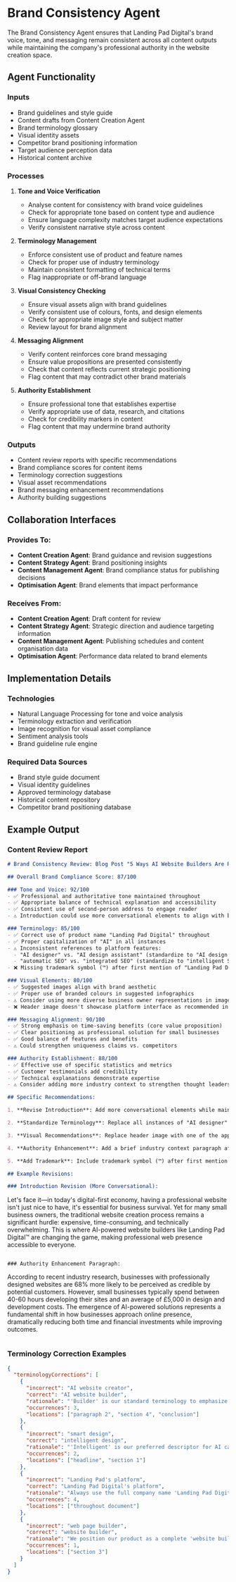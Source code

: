 # Brand Consistency Agent

The Brand Consistency Agent ensures that Landing Pad Digital's brand voice, tone, and messaging remain consistent across all content outputs while maintaining the company's professional authority in the website creation space.

## Agent Functionality

### Inputs

- Brand guidelines and style guide
- Content drafts from Content Creation Agent
- Brand terminology glossary
- Visual identity assets
- Competitor brand positioning information
- Target audience perception data
- Historical content archive

### Processes

1. **Tone and Voice Verification**
   - Analyse content for consistency with brand voice guidelines
   - Check for appropriate tone based on content type and audience
   - Ensure language complexity matches target audience expectations
   - Verify consistent narrative style across content

2. **Terminology Management**
   - Enforce consistent use of product and feature names
   - Check for proper use of industry terminology
   - Maintain consistent formatting of technical terms
   - Flag inappropriate or off-brand language

3. **Visual Consistency Checking**
   - Ensure visual assets align with brand guidelines
   - Verify consistent use of colours, fonts, and design elements
   - Check for appropriate image style and subject matter
   - Review layout for brand alignment

4. **Messaging Alignment**
   - Verify content reinforces core brand messaging
   - Ensure value propositions are presented consistently
   - Check that content reflects current strategic positioning
   - Flag content that may contradict other brand materials

5. **Authority Establishment**
   - Ensure professional tone that establishes expertise
   - Verify appropriate use of data, research, and citations
   - Check for credibility markers in content
   - Flag content that may undermine brand authority

### Outputs

- Content review reports with specific recommendations
- Brand compliance scores for content items
- Terminology correction suggestions
- Visual asset recommendations
- Brand messaging enhancement recommendations
- Authority building suggestions

## Collaboration Interfaces

### Provides To:

- **Content Creation Agent**: Brand guidance and revision suggestions
- **Content Strategy Agent**: Brand positioning insights
- **Content Management Agent**: Brand compliance status for publishing decisions
- **Optimisation Agent**: Brand elements that impact performance

### Receives From:

- **Content Creation Agent**: Draft content for review
- **Content Strategy Agent**: Strategic direction and audience targeting information
- **Content Management Agent**: Publishing schedules and content organisation data
- **Optimisation Agent**: Performance data related to brand elements

## Implementation Details

### Technologies

- Natural Language Processing for tone and voice analysis
- Terminology extraction and verification
- Image recognition for visual asset compliance
- Sentiment analysis tools
- Brand guideline rule engine

### Required Data Sources

- Brand style guide document
- Visual identity guidelines
- Approved terminology database
- Historical content repository
- Competitor brand positioning database

## Example Output

### Content Review Report

```markdown
# Brand Consistency Review: Blog Post "5 Ways AI Website Builders Are Revolutionising Small Business Online Presence"

## Overall Brand Compliance Score: 87/100

### Tone and Voice: 92/100
- ✅ Professional and authoritative tone maintained throughout
- ✅ Appropriate balance of technical explanation and accessibility
- ✅ Consistent use of second-person address to engage reader
- ⚠️ Introduction could use more conversational elements to align with brand voice

### Terminology: 85/100
- ✅ Correct use of product name "Landing Pad Digital" throughout
- ✅ Proper capitalization of "AI" in all instances
- ⚠️ Inconsistent references to platform features:
  - "AI designer" vs. "AI design assistant" (standardize to "AI design assistant")
  - "automatic SEO" vs. "integrated SEO" (standardize to "intelligent SEO")
- ❌ Missing trademark symbol (™) after first mention of "Landing Pad Digital"

### Visual Elements: 80/100
- ✅ Suggested images align with brand aesthetic
- ✅ Proper use of branded colours in suggested infographics
- ⚠️ Consider using more diverse business owner representations in images
- ❌ Header image doesn't showcase platform interface as recommended in guidelines

### Messaging Alignment: 90/100
- ✅ Strong emphasis on time-saving benefits (core value proposition)
- ✅ Clear positioning as professional solution for small businesses
- ✅ Good balance of features and benefits
- ⚠️ Could strengthen uniqueness claims vs. competitors

### Authority Establishment: 88/100
- ✅ Effective use of specific statistics and metrics
- ✅ Customer testimonials add credibility
- ✅ Technical explanations demonstrate expertise
- ⚠️ Consider adding more industry context to strengthen thought leadership position

## Specific Recommendations:

1. **Revise Introduction**: Add more conversational elements while maintaining professionalism. Example revision provided below.

2. **Standardize Terminology**: Replace all instances of "AI designer" with "AI design assistant" (3 occurrences) and "automatic SEO" with "intelligent SEO" (2 occurrences).

3. **Visual Recommendations**: Replace header image with one of the approved platform interface images from the asset library (suggestions: LPD-Interface-04.jpg or LPD-Dashboard-02.jpg).

4. **Authority Enhancement**: Add a brief industry context paragraph after the introduction, referencing the latest website design trends report. Sample text provided below.

5. **Add Trademark**: Include trademark symbol (™) after first mention of Landing Pad Digital.

## Example Revisions:

### Introduction Revision (More Conversational):
```
Let's face it—in today's digital-first economy, having a professional website isn't just nice to have, it's essential for business survival. Yet for many small business owners, the traditional website creation process remains a significant hurdle: expensive, time-consuming, and technically overwhelming. This is where AI-powered website builders like Landing Pad Digital™ are changing the game, making professional web presence accessible to everyone.
```

### Authority Enhancement Paragraph:
```
According to recent industry research, businesses with professionally designed websites are 68% more likely to be perceived as credible by potential customers. However, small businesses typically spend between 40-60 hours developing their sites and an average of £5,000 in design and development costs. The emergence of AI-powered solutions represents a fundamental shift in how businesses approach online presence, dramatically reducing both time and financial investments while improving outcomes.
```
```

### Terminology Correction Examples

```json
{
  "terminologyCorrections": [
    {
      "incorrect": "AI website creator",
      "correct": "AI website builder",
      "rationale": "'Builder' is our standard terminology to emphasize the constructive and customizable nature of the platform.",
      "occurrences": 3,
      "locations": ["paragraph 2", "section 4", "conclusion"]
    },
    {
      "incorrect": "smart design",
      "correct": "intelligent design",
      "rationale": "'Intelligent' is our preferred descriptor for AI capabilities, as it better conveys the sophisticated nature of our technology.",
      "occurrences": 2,
      "locations": ["headline", "section 1"]
    },
    {
      "incorrect": "Landing Pad's platform",
      "correct": "Landing Pad Digital's platform",
      "rationale": "Always use the full company name 'Landing Pad Digital' in first and subsequent mentions to maintain brand recognition.",
      "occurrences": 4,
      "locations": ["throughout document"]
    },
    {
      "incorrect": "web page builder",
      "correct": "website builder",
      "rationale": "We position our product as a complete 'website builder' rather than 'web page builder' to emphasize the comprehensive nature of our solution.",
      "occurrences": 1,
      "locations": ["section 3"]
    }
  ]
}
```